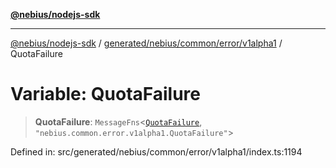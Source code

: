 [**@nebius/nodejs-sdk**](../../../../../../README.md)

***

[@nebius/nodejs-sdk](../../../../../../README.md) / [generated/nebius/common/error/v1alpha1](../README.md) / QuotaFailure

# Variable: QuotaFailure

> **QuotaFailure**: `MessageFns`\<[`QuotaFailure`](../interfaces/QuotaFailure.md), `"nebius.common.error.v1alpha1.QuotaFailure"`\>

Defined in: src/generated/nebius/common/error/v1alpha1/index.ts:1194
